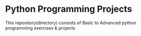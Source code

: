 # Python Programming Projects

This repository(directory) consists of Basic to Advanced python programming exercises &amp; projects
